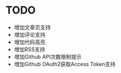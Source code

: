 # TODO

* 增加文章页支持
* 增加评论支持
* 增加代码高亮
* 增加RSS支持
* 增加Github API次数限制提示
* 增加Github OAuth2获取Access Token支持
